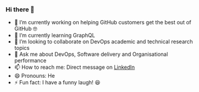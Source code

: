 ### Hi there 👋

<!--
**ayodejiayodele/ayodejiayodele** is a ✨ _special_ ✨ repository because its `README.md` (this file) appears on your GitHub profile.

Here are some ideas to get you started:
- 🤔 I’m looking for help with ...
-->

- 🔭 I’m currently working on helping GitHub customers get the best out of GitHub 🤓
- 🌱 I’m currently learning GraphQL
- 👯 I’m looking to collaborate on DevOps academic and technical research topics 
- 💬 Ask me about DevOps, Software delivery and Organisational performance
- 📫 How to reach me: Direct message on [LinkedIn](https://au.linkedin.com/in/ayodeji-ayodele)
- 😄 Pronouns: He
- ⚡ Fun fact: I have a funny laugh! 😆
